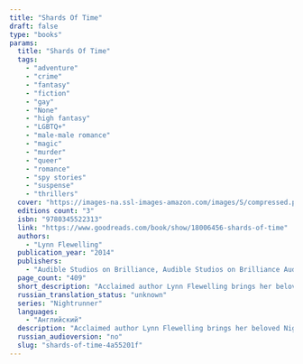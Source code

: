 ```yaml
---
title: "Shards Of Time"
draft: false
type: "books"
params:
  title: "Shards Of Time"
  tags:
    - "adventure"
    - "crime"
    - "fantasy"
    - "fiction"
    - "gay"
    - "None"
    - "high fantasy"
    - "LGBTQ+"
    - "male-male romance"
    - "magic"
    - "murder"
    - "queer"
    - "romance"
    - "spy stories"
    - "suspense"
    - "thrillers"
  cover: "https://images-na.ssl-images-amazon.com/images/S/compressed.photo.goodreads.com/books/1377657570i/18006456.jpg"
  editions count: "3"
  isbn: "9780345522313"
  link: "https://www.goodreads.com/book/show/18006456-shards-of-time"
  authors:
    - "Lynn Flewelling"
  publication_year: "2014"
  publishers:
    - "Audible Studios on Brilliance, Audible Studios on Brilliance Audio, Del Rey, National Geographic Books, Random House Publishing Group"
  page_count: "409"
  short_description: "Acclaimed author Lynn Flewelling brings her beloved Nightrunners series to a close—at least for now—with a thrilling novel of murder, mystery, and magic. The governor of the sacred island of..."
  russian_translation_status: "unknown"
  series: "Nightrunner"
  languages:
    - "Английский"
  description: "Acclaimed author Lynn Flewelling brings her beloved Nightrunners series to a close—at least for now—with a thrilling novel of murder, mystery, and magic. The governor of the sacred island of Korous and his mistress have been killed inside a locked and guarded room. The sole witnesses to the crime—guards who broke down the doors, hearing the screams from within—have gone mad with terror, babbling about ghosts . . . and things worse than ghosts. Dispatched to Korous by the queen, master spies Alec and Seregil find all the excitement and danger they could want—and more. For an ancient evil has been awakened there, a great power that will not rest until it has escaped its otherworldly prison and taken revenge on all that lives. And only those like Alec—who have died and returned to life—can step between the worlds and confront the killer . . . even if it means a second and all too permanent death."
  russian_audioversion: "no"
  slug: "shards-of-time-4a55201f"
---
```

